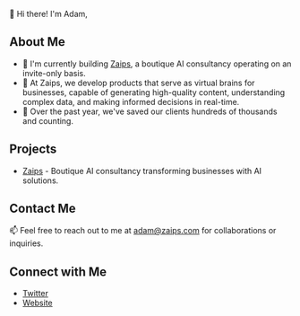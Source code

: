 👋 Hi there! I'm Adam, 

## About Me

- 🔭 I'm currently building [Zaips](https://zaips.com), a boutique AI consultancy operating on an invite-only basis.
- 🚀 At Zaips, we develop products that serve as virtual brains for businesses, capable of generating high-quality content, understanding complex data, and making informed decisions in real-time.
- 💼 Over the past year, we've saved our clients hundreds of thousands and counting.

## Projects

- [Zaips](https://zaips.com) - Boutique AI consultancy transforming businesses with AI solutions.

## Contact Me

📫 Feel free to reach out to me at [adam@zaips.com](mailto:adam@zaips.com) for collaborations or inquiries.

## Connect with Me

- [Twitter](https://twitter.com/aivnte)
- [Website](https://zaips.com)

